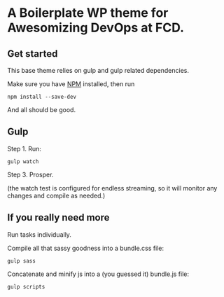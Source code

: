 # A Boilerplate WP theme for Awesomizing DevOps at FCD.


## Get started

This base theme relies on gulp and gulp related dependencies.

Make sure you have [NPM](https://www.npmjs.com/) installed, then run

```
npm install --save-dev
```
And all should be good.


## Gulp

Step 1. Run:

```
gulp watch
```

Step 3. Prosper.

(the watch test is configured for endless streaming, so it will monitor any changes and compile as needed.)


## If you really need more

Run tasks individually.

Compile all that sassy goodness into a bundle.css file:

```
gulp sass
```

Concatenate and minify js into a (you guessed it) bundle.js file:

```
gulp scripts
```
